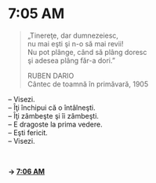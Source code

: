 # 7:05 AM


> „Tinereţe, dar dumnezeiesc,  
> nu mai eşti şi n-o să mai revii!  
> Nu pot plânge, când să plâng doresc  
> şi adesea plâng făr-a dori.”  
>  
> RUBEN DARIO  
> Cântec de toamnă în primăvară, 1905  

– Visezi.  
– Îţi închipui că o întâlneşti.  
– Îţi zâmbeşte şi îi zâmbeşti.  
– E dragoste la prima vedere.  
– Eşti fericit.  
– Visezi.  

<br>  

**→ [7:06 AM](7-06.md)**